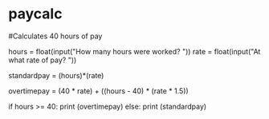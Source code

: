 # paycalc
#Calculates 40 hours of pay 

hours = float(input("How many hours were worked? "))
rate = float(input("At what rate of pay? "))

standardpay = (hours)*(rate)

overtimepay = (40 * rate) + ((hours - 40) * (rate * 1.5))

if hours >= 40: 
	print (overtimepay)
else:
	print (standardpay)
